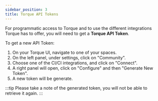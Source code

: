 ```yaml
---
sidebar_position: 3
title: Torque API Tokens
---
```


For programmatic access to Torque and to use the different integrations Torque has to offer, you will need to get a __Torque API Token__.

To get a new API Token:

1. On your Torque UI, navigate to one of your spaces.
2. On the left panel, under settings, click on "Community".
3. Choose one of the CI/CI integrations, and click on "Connect".
4. A right panel will open, click on "Configure" and then "Generate New Token".
5. A new token will be generate.

:::tip 
Please take a note of the generated token, you will not be able to retrieve it again.
:::
